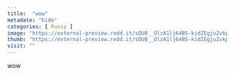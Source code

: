 ```yaml
---
title:  "wow"
metadate: "hide"
categories: [ Pussy ]
image: "https://external-preview.redd.it/sDU0__OlzA1lj64BS-kidZEgjuZvkpeuOMPYQWJCaBU.jpg?auto=webp&s=4c2e24b4955dee873504bb04d2f65dabe80305bd"
thumb: "https://external-preview.redd.it/sDU0__OlzA1lj64BS-kidZEgjuZvkpeuOMPYQWJCaBU.jpg?width=640&crop=smart&auto=webp&s=cebe94a80d59f717943b91944a540cc787f394a0"
visit: ""
---
```

wow
